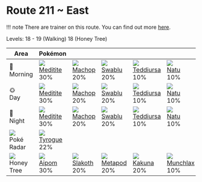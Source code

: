 # Route 211 ~ East

!!! note
    There are trainer on this route. You can find out more [here](../../trainer_changes/route_211__east/).

Levels: 18 - 19 (Walking) 18 (Honey Tree)

Area                           | Pokémon                          | &nbsp;                           | &nbsp;                           | &nbsp;                           | &nbsp;                           | &nbsp;
---                            | ---                              | ---                              | ---                              | ---                              | ---                              | ---
🌅<br>Morning                   | ![][307]<br> [Meditite]<br> 30% | ![][066]<br> [Machop]<br> 20%   | ![][333]<br> [Swablu]<br> 20%   | ![][216]<br> [Teddiursa]<br> 10%| ![][177]<br> [Natu]<br> 10%     | ![][371]<br> [Bagon]<br> 10%
🌞<br>Day                       | ![][307]<br> [Meditite]<br> 30% | ![][066]<br> [Machop]<br> 20%   | ![][333]<br> [Swablu]<br> 20%   | ![][216]<br> [Teddiursa]<br> 10%| ![][177]<br> [Natu]<br> 10%     | ![][371]<br> [Bagon]<br> 10%
🌙<br>Night                     | ![][307]<br> [Meditite]<br> 30% | ![][066]<br> [Machop]<br> 20%   | ![][333]<br> [Swablu]<br> 20%   | ![][216]<br> [Teddiursa]<br> 10%| ![][177]<br> [Natu]<br> 10%     | ![][371]<br> [Bagon]<br> 10%
![][poke-radar]<br> Poké Radar | ![][236]<br> [Tyrogue]<br> 22%
![][honey]<br> Honey Tree      | ![][190]<br> [Aipom]<br> 30%    | ![][287]<br> [Slakoth]<br> 20%  | ![][011]<br> [Metapod]<br> 20%  | ![][014]<br> [Kakuna]<br> 20%   | ![][446]<br> [Munchlax]<br> 10%

[Metapod]: ../../pokemon_changes/011/
[Kakuna]: ../../pokemon_changes/014/
[Machop]: ../../pokemon_changes/066/
[Natu]: ../../pokemon_changes/177/
[Aipom]: ../../pokemon_changes/190/
[Teddiursa]: ../../pokemon_changes/216/
[Tyrogue]: ../../pokemon_changes/236/
[Slakoth]: ../../pokemon_changes/287/
[Meditite]: ../../pokemon_changes/307/
[Swablu]: ../../pokemon_changes/333/
[Bagon]: ../../pokemon_changes/371/
[Munchlax]: ../../pokemon_changes/446/
[honey]: ../img/items/honey.png
[poke-radar]: ../img/items/poke-radar.png
[011]: ../img/pokemon/011.png
[014]: ../img/pokemon/014.png
[066]: ../img/pokemon/066.png
[177]: ../img/pokemon/177.png
[190]: ../img/pokemon/190.png
[216]: ../img/pokemon/216.png
[236]: ../img/pokemon/236.png
[287]: ../img/pokemon/287.png
[307]: ../img/pokemon/307.png
[333]: ../img/pokemon/333.png
[371]: ../img/pokemon/371.png
[446]: ../img/pokemon/446.png
